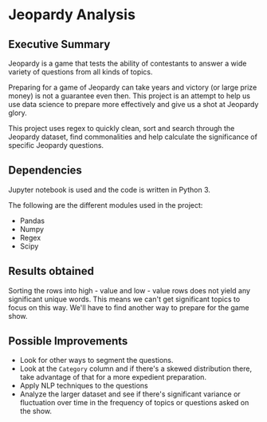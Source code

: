 # Jeopardy Analysis

## Executive Summary
Jeopardy is a game that tests the ability of contestants to answer a wide variety of questions from all kinds of topics.

Preparing for a game of Jeopardy can take years and victory (or large prize money) is not a guarantee even then. This project is an attempt to help us use data science to prepare more effectively and give us a shot at Jeopardy glory.

This project uses regex to quickly clean, sort and search through the Jeopardy dataset, find commonalities and help calculate the significance of specific Jeopardy questions.

## Dependencies

Jupyter notebook is used and the code is written in Python 3.

The following are the different modules used in the project:
* Pandas
* Numpy
* Regex
* Scipy

## Results obtained
Sorting the rows into high - value and low - value rows does not yield any significant unique words. This means we can't get significant topics to focus on this way. We'll have to find another way to prepare for the game show.

## Possible Improvements

* Look for other ways to segment the questions.
* Look at the `Category` column and if there's a skewed distribution there, take advantage of that for a more expedient preparation.
* Apply NLP techniques to the questions
* Analyze the larger dataset and see if there's significant variance or fluctuation over time in the frequency of topics or questions asked on the show.
